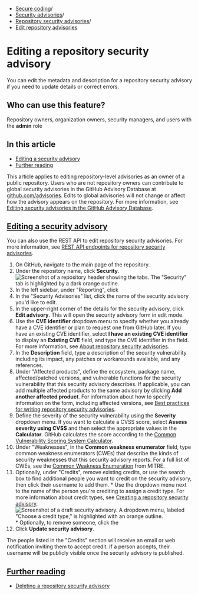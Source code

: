   * [Secure coding](https://docs.github.com/en/code-security "Secure coding")/
  * [Security advisories](https://docs.github.com/en/code-security/security-advisories "Security advisories")/
  * [Repository security advisories](https://docs.github.com/en/code-security/security-advisories/working-with-repository-security-advisories "Repository security advisories")/
  * [Edit repository advisories](https://docs.github.com/en/code-security/security-advisories/working-with-repository-security-advisories/editing-a-repository-security-advisory "Edit repository advisories")


# Editing a repository security advisory
You can edit the metadata and description for a repository security advisory if you need to update details or correct errors.
## Who can use this feature?
Repository owners, organization owners, security managers, and users with the **admin** role
## In this article
  * [Editing a security advisory](https://docs.github.com/en/code-security/security-advisories/working-with-repository-security-advisories/editing-a-repository-security-advisory#editing-a-security-advisory)
  * [Further reading](https://docs.github.com/en/code-security/security-advisories/working-with-repository-security-advisories/editing-a-repository-security-advisory#further-reading)


This article applies to editing repository-level advisories as an owner of a public repository.
Users who are not repository owners can contribute to global security advisories in the GitHub Advisory Database at [github.com/advisories](https://github.com/advisories). Edits to global advisories will not change or affect how the advisory appears on the repository. For more information, see [Editing security advisories in the GitHub Advisory Database](https://docs.github.com/en/code-security/security-advisories/working-with-global-security-advisories-from-the-github-advisory-database/editing-security-advisories-in-the-github-advisory-database).
## [Editing a security advisory](https://docs.github.com/en/code-security/security-advisories/working-with-repository-security-advisories/editing-a-repository-security-advisory#editing-a-security-advisory)
You can also use the REST API to edit repository security advisories. For more information, see [REST API endpoints for repository security advisories](https://docs.github.com/en/rest/security-advisories/repository-advisories).
  1. On GitHub, navigate to the main page of the repository.
  2. Under the repository name, click **Security**. 
![Screenshot of a repository header showing the tabs. The "Security" tab is highlighted by a dark orange outline.](https://docs.github.com/assets/cb-17801/images/help/repository/security-tab.png)
  3. In the left sidebar, under "Reporting", click 
  4. In the "Security Advisories" list, click the name of the security advisory you'd like to edit.
  5. In the upper-right corner of the details for the security advisory, click **Edit advisory**. This will open the security advisory form in edit mode.
  6. Use the **CVE identifier** dropdown menu to specify whether you already have a CVE identifier or plan to request one from GitHub later. If you have an existing CVE identifier, select **I have an existing CVE identifier** to display an **Existing CVE** field, and type the CVE identifier in the field. For more information, see [About repository security advisories](https://docs.github.com/en/code-security/security-advisories/working-with-repository-security-advisories/about-repository-security-advisories#cve-identification-numbers).
  7. In the **Description** field, type a description of the security vulnerability including its impact, any patches or workarounds available, and any references.
  8. Under "Affected products", define the ecosystem, package name, affected/patched versions, and vulnerable functions for the security vulnerability that this security advisory describes. If applicable, you can add multiple affected products to the same advisory by clicking **Add another affected product**.
For information about how to specify information on the form, including affected versions, see [Best practices for writing repository security advisories](https://docs.github.com/en/code-security/security-advisories/guidance-on-reporting-and-writing-information-about-vulnerabilities/best-practices-for-writing-repository-security-advisories).
  9. Define the severity of the security vulnerability using the **Severity** dropdown menu. If you want to calculate a CVSS score, select **Assess severity using CVSS** and then select the appropriate values in the **Calculator**. GitHub calculates the score according to the [Common Vulnerability Scoring System Calculator](https://www.first.org/cvss/calculator).
  10. Under "Weaknesses", in the **Common weakness enumerator** field, type common weakness enumerators (CWEs) that describe the kinds of security weaknesses that this security advisory reports. For a full list of CWEs, see the [Common Weakness Enumeration](https://cwe.mitre.org/index.html) from MITRE.
  11. Optionally, under "Credits", remove existing credits, or use the search box to find additional people you want to credit on the security advisory, then click their username to add them.
     * Use the dropdown menu next to the name of the person you're crediting to assign a credit type. For more information about credit types, see [Creating a repository security advisory](https://docs.github.com/en/code-security/security-advisories/working-with-repository-security-advisories/creating-a-repository-security-advisory#about-credits-for-repository-security-advisories).
![Screenshot of a draft security advisory. A dropdown menu, labeled "Choose a credit type," is highlighted with an orange outline.](https://docs.github.com/assets/cb-21132/images/help/security/security-advisories-choose-credit-type.png)
     * Optionally, to remove someone, click the 
  12. Click **Update security advisory**.


The people listed in the "Credits" section will receive an email or web notification inviting them to accept credit. If a person accepts, their username will be publicly visible once the security advisory is published.
## [Further reading](https://docs.github.com/en/code-security/security-advisories/working-with-repository-security-advisories/editing-a-repository-security-advisory#further-reading)
  * [Deleting a repository security advisory](https://docs.github.com/en/code-security/security-advisories/working-with-repository-security-advisories/deleting-a-repository-security-advisory)


